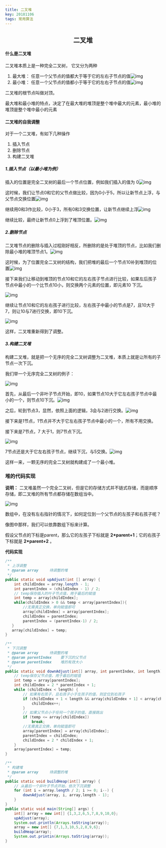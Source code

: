 ```yaml
---
title: 二叉堆
key: 20181106
tags: 常用算法
---
```

<center><h2>二叉堆</h2></center>

#### 什么是二叉堆

二叉堆本质上是一种完全二叉树， 它又分为两种
<!-- more -->
1. 最大堆： 任意一个父节点的值都大于等于它的左右子节点的值![img](https://raw.githubusercontent.com/lele3/markDownImages/master/images/%E5%B8%B8%E7%94%A8%E7%AE%97%E6%B3%95/%E4%BA%8C%E5%8F%89%E5%A0%86/1.png)
2. 最小堆： 任意一个父节点的值都小于等于它的左右子节点的值![img](https://github.com/lele3/markDownImages/raw/master/images/%E5%B8%B8%E7%94%A8%E7%AE%97%E6%B3%95/%E4%BA%8C%E5%8F%89%E5%A0%86/2.png)

二叉堆的根节点叫做对顶。

最大堆和最小堆的特点，决定了在最大堆的堆顶是整个堆中最大的元素，最小堆的堆顶是整个堆中最小的元素



#### 二叉堆的自我调整

对于一个二叉堆，有如下几种操作

1. 插入节点
2. 删除节点
3. 构建二叉堆

##### 1.插入节点（以最小堆为例）

插入的位置是完全二叉树的最后一个节点位置，例如我们插入的值为 0![img](https://github.com/lele3/markDownImages/raw/master/images/%E5%B8%B8%E7%94%A8%E7%AE%97%E6%B3%95/%E4%BA%8C%E5%8F%89%E5%A0%86/3.png)

这时候，我们让节点0和它的父节点做比较，因为0小于5，所以让新节点上浮，与父节点交换位置![img](https://github.com/lele3/markDownImages/raw/master/images/%E5%B8%B8%E7%94%A8%E7%AE%97%E6%B3%95/%E4%BA%8C%E5%8F%89%E5%A0%86/4.png)

继续用0和3作比较，0小于3，所有0和3交换位置，让新节点继续上浮![img](https://github.com/lele3/markDownImages/raw/master/images/%E5%B8%B8%E7%94%A8%E7%AE%97%E6%B3%95/%E4%BA%8C%E5%8F%89%E5%A0%86/5.png)

继续比较，最终让新节点0上浮到了堆顶位置。![img](https://github.com/lele3/markDownImages/raw/master/images/%E5%B8%B8%E7%94%A8%E7%AE%97%E6%B3%95/%E4%BA%8C%E5%8F%89%E5%A0%86/6.png)



##### 2.删除节点

二叉堆节点的删除与插入过程刚好相反，所删除的是处于堆顶的节点，比如我们删除最小堆的堆顶节点1。![img](https://github.com/lele3/markDownImages/raw/master/images/%E5%B8%B8%E7%94%A8%E7%AE%97%E6%B3%95/%E4%BA%8C%E5%8F%89%E5%A0%86/7.png)

这时候，为了位置完全二叉树的结构，我们把堆的最后一个节点10补到堆顶的位置![img](https://github.com/lele3/markDownImages/raw/master/images/%E5%B8%B8%E7%94%A8%E7%AE%97%E6%B3%95/%E4%BA%8C%E5%8F%89%E5%A0%86/8.png)

接下来我们让移动到堆顶的节点10和它的左右孩子节点进行比较，如果左后孩子节点中最小的一个比节点10小，则交换两个元素的位置，即元素10 下沉。

![img](https://github.com/lele3/markDownImages/raw/master/images/%E5%B8%B8%E7%94%A8%E7%AE%97%E6%B3%95/%E4%BA%8C%E5%8F%89%E5%A0%86/9.png)

继续让节点10和它的左右孩子进行比较，左右孩子中最小的节点是7，且10大于7，则让10与7进行交换，即10下沉。

![img](https://github.com/lele3/markDownImages/raw/master/images/%E5%B8%B8%E7%94%A8%E7%AE%97%E6%B3%95/%E4%BA%8C%E5%8F%89%E5%A0%86/10.png)

这样，二叉堆重新得到了调整。



##### 3.构建二叉堆

构建二叉堆，就是把一个无序的完全二叉树调整为二叉堆，本质上就是让所有的子节点一次下沉。

我们举一个无序完全二叉树的例子：

![img](https://github.com/lele3/markDownImages/raw/master/images/%E5%B8%B8%E7%94%A8%E7%AE%97%E6%B3%95/%E4%BA%8C%E5%8F%89%E5%A0%86/11.png)

首先，从最后一个非叶子节点开始，即10，如果节点10大于它左右孩子节点中最小的一个，则节点10下沉。![img](https://github.com/lele3/markDownImages/raw/master/images/%E5%B8%B8%E7%94%A8%E7%AE%97%E6%B3%95/%E4%BA%8C%E5%8F%89%E5%A0%86/12.png)

之后，轮到节点3，显然，依照上面的逻辑，3会与2进行交换。![img](https://github.com/lele3/markDownImages/raw/master/images/%E5%B8%B8%E7%94%A8%E7%AE%97%E6%B3%95/%E4%BA%8C%E5%8F%89%E5%A0%86/13.png)

接下来是1节点，1节点并不大于它左右孩子节点中最小的一个，所有不用交换。

接下来是7节点，7 大于1，则7节点下沉。

![img](https://github.com/lele3/markDownImages/raw/master/images/%E5%B8%B8%E7%94%A8%E7%AE%97%E6%B3%95/%E4%BA%8C%E5%8F%89%E5%A0%86/14.png)

7节点还是大于它左右孩子节点，继续下沉，与5交换。![img](https://github.com/lele3/markDownImages/raw/master/images/%E5%B8%B8%E7%94%A8%E7%AE%97%E6%B3%95/%E4%BA%8C%E5%8F%89%E5%A0%86/15.png)

这样一来，一颗无序的完全二叉树就构建成了一个最小堆。



### 堆的代码实现

**说明：** 二叉堆虽然一个完全二叉树，但是它的存储方式并不链式存储，而是顺序存储，即二叉堆的所有节点都存储在数组当中。

![img](https://github.com/lele3/markDownImages/raw/master/images/%E5%B8%B8%E7%94%A8%E7%AE%97%E6%B3%95/%E4%BA%8C%E5%8F%89%E5%A0%86/16.jpeg)

数组中，在没有左右指针的情况下，如何定位到一个父节点的左孩子和右孩子呢？

像图中那样，我们可以依靠数组下标来计算。

假设父节点的下标是parent，那么它的左孩子下标就是 **2\*parent+1**；它的右孩子下标就是  **2\*parent+2** 。



**代码实现**

```java
/**
 * 上浮调整
 * @param array     待调整的堆
 */
public static void upAdjust(int [] array) {
	int childIndex = array.length - 1;
    int parentIndex = (childIndex - 1) / 2;
	// temp保存插入的叶子节点值，用于最后的赋值
	int temp = array[childIndex];
    while(childIndex > 0 && temp < array[parentIndex]){
        //无需真正交换，单向赋值即可
        array[childIndex] = array[parentIndex];
        childIndex = parentIndex;
        parentIndex = (parentIndex-1) / 2;
   }
   array[childIndex] = temp;
}

/**
 * 下沉调整
 * @param array     待调整的堆
 * @param parentIndex    要下沉的父节点
 * @param parentIndex    堆的有效大小
 */
public static void downAdjust(int[] array, int parentIndex, int length) {
	// temp保存父节点值，用于最后的赋值
    int temp = array[parentIndex];
    int childIndex = 2 * parentIndex + 1;
    while (childIndex < length) {
        // 如果有右孩子，且右孩子小于左孩子的值，则定位到右孩子
        if (childIndex + 1 < length && array[childIndex + 1] < array[childIndex]) {
            childIndex++;
        }
        // 如果父节点小于任何一个孩子的值，直接跳出
        if (temp <= array[childIndex])
            break;
        //无需真正交换，单向赋值即可
        array[parentIndex] = array[childIndex];
        parentIndex = childIndex;
        childIndex = 2 * childIndex + 1;
    }
    array[parentIndex] = temp;
}

/**
 * 构建堆
 * @param array     待调整的堆
 */
public static void buildHeap(int[] array) {
    // 从最后一个非叶子节点开始，依次下沉调整
    for (int i = array.length / 2; i >= 0; i--) {
        downAdjust(array, i, array,length - 1);
    }
}
public static void main(String[] args) {
    int[] array = new int[] {1,3,2,6,5,7,8,9,10,0};
    upAdjust(array);
    System.out.println(Arrays.toString(array));
    array = new int[] {7,1,3,10,5,2,8,9,6};
    buildHeap(array);
    System.out.printin(Arrays.toString(array));
}
```

